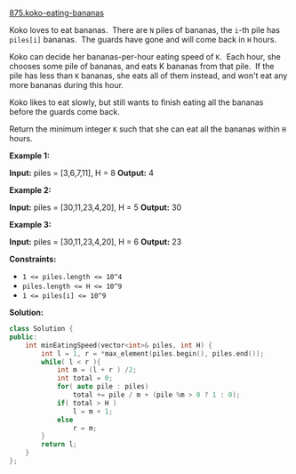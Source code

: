 [875.koko-eating-bananas](https://leetcode.com/problems/koko-eating-bananas/)  

Koko loves to eat bananas.  There are `N` piles of bananas, the `i`\-th pile has `piles[i]` bananas.  The guards have gone and will come back in `H` hours.

Koko can decide her bananas-per-hour eating speed of `K`.  Each hour, she chooses some pile of bananas, and eats K bananas from that pile.  If the pile has less than `K` bananas, she eats all of them instead, and won't eat any more bananas during this hour.

Koko likes to eat slowly, but still wants to finish eating all the bananas before the guards come back.

Return the minimum integer `K` such that she can eat all the bananas within `H` hours.

**Example 1:**

**Input:** piles = \[3,6,7,11\], H = 8
**Output:** 4

**Example 2:**

**Input:** piles = \[30,11,23,4,20\], H = 5
**Output:** 30

**Example 3:**

**Input:** piles = \[30,11,23,4,20\], H = 6
**Output:** 23

**Constraints:**

*   `1 <= piles.length <= 10^4`
*   `piles.length <= H <= 10^9`
*   `1 <= piles[i] <= 10^9`  



**Solution:**  

```cpp
class Solution {
public:
    int minEatingSpeed(vector<int>& piles, int H) {
        int l = 1, r = *max_element(piles.begin(), piles.end());
        while( l < r ){
            int m = (l + r ) /2;
            int total = 0;
            for( auto pile : piles)
                total += pile / m + (pile %m > 0 ? 1 : 0);
            if( total > H )
                l = m + 1;
            else
                r = m;
        }
        return l;
    }
};
```
      